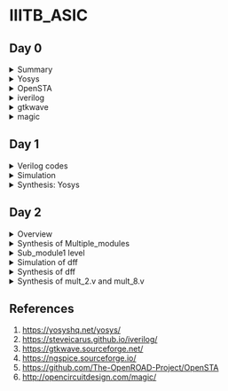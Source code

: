 # IIITB_ASIC
## Day 0

<details>
 <summary> Summary </summary>

  Installed the needed tools.

</details>	
	
 <details>
 <summary> Yosys </summary>
  
  I installed Yosys using the following commands:

  ```bash  
  git clone https://github.com/YosysHQ/yosys.git
  cd yosys-master 
  sudo apt install make 
  sudo apt-get install build-essential clang bison flex \
      libreadline-dev gawk tcl-dev libffi-dev git \
      graphviz xdot pkg-config python3 libboost-system-dev \
      libboost-python-dev libboost-filesystem-dev zlib1g-dev
  make 
  sudo make install
  ```
Below is the screenshot showing sucessful installation:
![image](https://github.com/Pruthvi-Parate/IIITB_ASIC/assets/72121158/00d73ed4-2207-4dd9-a57a-eac68fcb04ef)



Below is the screenshot showing sucessful launch:
![image](https://github.com/Pruthvi-Parate/IIITB_ASIC/assets/72121158/04cc4e16-3179-41b8-a22a-90ff37dcd33a)

</details>
 <details>
 <summary> OpenSTA </summary>
   
I installed and built OpenSTA (including the needed packages) using the following commands:
 ```bash
sudo apt-get install cmake clang gcctcl swig bison flex
git clone https://github.com/The-OpenROAD-Project/OpenSTA.git
cd OpenSTA
mkdir build
cd build
cmake ..
make
```
Below is the screenshot showing sucessful installation:
![image](https://github.com/Pruthvi-Parate/IIITB_ASIC/assets/72121158/a36e4559-abd5-4fba-8f97-2acbcd7f9d92)
Below is the screenshot showing sucessful launch:
![image](https://github.com/Pruthvi-Parate/IIITB_ASIC/assets/72121158/999fc719-b6f8-4ce7-8028-4f66efe2ecf4)
</details>
 <details>
 <summary> iverilog </summary>
	 
 I installed iverilog using the following command:
  ```bash
sudo apt-get install iverilog
  ```
 Below is the screenshot showing sucessful launch:
 
![image](https://github.com/Pruthvi-Parate/IIITB_ASIC/assets/72121158/fd1861a0-3995-4f15-b0aa-f58e18e02082)
</details>
 <details>
 <summary> gtkwave </summary>

  I installed gtkwave using the following command:
```bash
sudo apt-get install gtkwave
```

 Below is the screenshot showing sucessful launch:
 ![image](https://github.com/Pruthvi-Parate/IIITB_ASIC/assets/72121158/21386995-18ef-4c1d-a188-b1d97fab11ce)
![image](https://github.com/Pruthvi-Parate/IIITB_ASIC/assets/72121158/05fc8a66-be0e-42fc-8189-71243c46cdf7)

</details>
 <details>
 <summary> magic </summary>


I installed magic using the following commands:
  ```bash
sudo apt-get install m4
sudo apt-get install tcsh
sudo apt-get install csh
sudo apt-get install libx11-dev
sudo apt-get install tcl-dev tk-dev
sudo apt-get install libcairo2-dev
sudo apt-get install mesa-common-dev libglu1-mesa-dev
sudo apt-get install libncurses-dev
 ```
 Below is the screenshot showing sucessful launch:
 ![image](https://github.com/Pruthvi-Parate/IIITB_ASIC/assets/72121158/5e3c330f-8b2d-4f9f-a73c-6e781ca9d3b7)
</details>

## Day 1

<details>
 <summary> Verilog codes </summary>

  Here in this section I used the 2*1 mux which is taken from https://github.com/kunalg123/sky130RTLDesignAndSynthesisWorkshop.git
</details>
<details>
	<summary>Simulation</summary>
	
Below is the screenshot of code of goodmux and its testbench:
![goodmux](https://github.com/Pruthvi-Parate/IIITB_ASIC/assets/72121158/552e8728-67a3-43a3-bb54-b22fa3ed12b8)
	
Below is the gtkwave plot:
![gtkwave](https://github.com/Pruthvi-Parate/IIITB_ASIC/assets/72121158/c87070f6-dcc1-46fb-9976-f673ae6033e9)
</details>
<details>
	<summary>Synthesis: Yosys</summary>
	I used following commands to synthesize :
	
	
	yosys> read_liberty -lib ../lib/sky130_fd_sc_hd__tt_025C_1v80.lib
	yosys> read_verilog good_mux.v
	yosys> synth -top good_mux
	yosys> abc -liberty ../lib/sky130_fd_sc_hd__tt_025C_1v80.lib
	yosys> show

   Below is the screenshot of synthesized design:
   
   ![yosys](https://github.com/Pruthvi-Parate/IIITB_ASIC/assets/72121158/ec14dd89-6aa1-4e07-be66-b71de591e1da)
   
I used the following commands to generate the netlist:
 ```bash
 yosys> write_verilog mymux_netlist.v
 yosys> write_verilog -noattr mymux_netlist.v
 ```
Below is the screenshots for both: 

![netlist](https://github.com/Pruthvi-Parate/IIITB_ASIC/assets/72121158/2439985b-e072-406d-a89a-ed03de4f9cb6)
![noattr](https://github.com/Pruthvi-Parate/IIITB_ASIC/assets/72121158/6cd9948e-d76c-4327-bb75-3746fb97267d)

</details>

## Day 2

<details>
 <summary> Overview </summary>

  In this section, I embarked on a comprehensive synthesis process that encompassed various levels of design abstraction. Initially, I tackled the task of synthesizing a multiple module structure, composed of two distinct submodules. This synthesis endeavor took place both at the multiple module level, considering both hierarchical and flattened forms, as well as at the individual submodule level. The latter level of synthesis holds particular significance for two key reasons.
  Here I took the verilog codes from : https://github.com/kunalg123/sky130RTLDesignAndSynthesisWorkshop.git
</details>

<details>
	<summary>Synthesis of Multiple_modules</summary>
	This segment of the study elucidates the synthesis process applied to multiple modules, emphasizing a departure from the single-module approach. The Yosys commands, previously outlined and discussed, form the cornerstone of this synthesis process, adapted and executed to accommodate two distinct design types.Below is 
	the commands for synthesis
	
	yosys> read_liberty -lib <path to lib file>
	yosys> read_verilog <path to verilog file>
	yosys> synth -top <top_module_name>
	yosys> abc -liberty <path to lib file>
	yosys> flatten
	yosys> show
	yosys> write_verilog -noattr <file_name_netlist.v>

  Below is the representation of hierarchy design.
  
  ![mulmod](https://github.com/Pruthvi-Parate/IIITB_ASIC/assets/72121158/367b38d8-99ff-46f2-8d6e-57f45b299b26)


 Below is the netlist.
 
 ![noattr](https://github.com/Pruthvi-Parate/IIITB_ASIC/assets/72121158/1f99673d-5d59-4680-973f-12411458e16e)

 And below is the flat code and design.
 
 ![flatcmd](https://github.com/Pruthvi-Parate/IIITB_ASIC/assets/72121158/329fa960-e360-41bc-810e-3526b92d8426)

![flatcode](https://github.com/Pruthvi-Parate/IIITB_ASIC/assets/72121158/b2f62f6c-d550-4b9d-8c22-7a05db80124e)


 ![flattenimg](https://github.com/Pruthvi-Parate/IIITB_ASIC/assets/72121158/8af15e87-9c85-4025-86ac-ba5248173f0f)

</details>
<details>
	<summary>Sub_module1 level
</summary>
Below is the schematic of submodule1.

 ![submodule1](https://github.com/Pruthvi-Parate/IIITB_ASIC/assets/72121158/61c7bea7-1786-4b36-aa95-7e047f92adf2)

</details>

<details><summary>
	Simulation of dff
</summary>
Below is the representation of dff with async reset.

![asyncReset](https://github.com/Pruthvi-Parate/IIITB_ASIC/assets/72121158/35102baa-7ca3-4eb4-af0f-895af9a7f355)

Below is the representation of dff with async set.

![asyncSet](https://github.com/Pruthvi-Parate/IIITB_ASIC/assets/72121158/b0c37d01-647c-47b7-b943-666b52612f20)

Below is the representation of dff with sync reset.

![syncReset](https://github.com/Pruthvi-Parate/IIITB_ASIC/assets/72121158/a5059c10-54f0-40a3-92c6-6a398322405f)

</details>

<details><summary>
	Synthesis of dff
</summary>
Below is the representation of dff with async reset.

![SasyncReset](https://github.com/Pruthvi-Parate/IIITB_ASIC/assets/72121158/f19796c8-7ed9-4921-a9f6-233f07f0e436)



Below is the representation of dff with async set.

![SasyncSet](https://github.com/Pruthvi-Parate/IIITB_ASIC/assets/72121158/aacdea48-5b17-4fad-b908-e61c28cdfb2d)


Below is the representation of dff with sync reset.

![SsyncReset](https://github.com/Pruthvi-Parate/IIITB_ASIC/assets/72121158/6e0d8c82-09ad-4391-b142-aaa4bf1d55a8)


</details>

<details><summary>
	Synthesis of mult_2.v and mult_8.v
</summary>

Below is the representation of synthesized design of mult2.

![mul2file](https://github.com/Pruthvi-Parate/IIITB_ASIC/assets/72121158/cca0aef9-f183-449c-a4a8-d99f962558f8)

![mul2](https://github.com/Pruthvi-Parate/IIITB_ASIC/assets/72121158/cee43580-913f-4dd5-be7f-57a70c1da116)


Below is the representation of synthesized design of mult8.

![mult8file](https://github.com/Pruthvi-Parate/IIITB_ASIC/assets/72121158/f3aac94f-0eba-4648-b586-d74c989249c9)

![mult8](https://github.com/Pruthvi-Parate/IIITB_ASIC/assets/72121158/6dd542e3-ed60-442f-9a50-bd557e2d4c52)


</details>

[Reference Section]:#
## References
1. https://yosyshq.net/yosys/
2. https://steveicarus.github.io/iverilog/
3. https://gtkwave.sourceforge.net/
4. https://ngspice.sourceforge.io/
5. https://github.com/The-OpenROAD-Project/OpenSTA
6. http://opencircuitdesign.com/magic/
 
